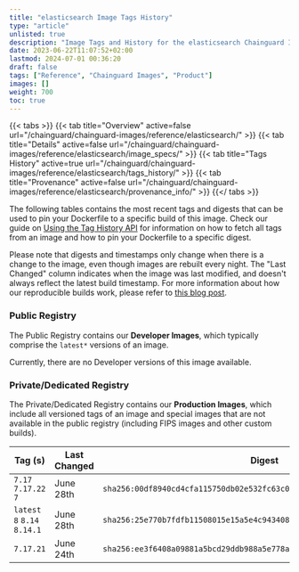 ```yaml
---
title: "elasticsearch Image Tags History"
type: "article"
unlisted: true
description: "Image Tags and History for the elasticsearch Chainguard Image"
date: 2023-06-22T11:07:52+02:00
lastmod: 2024-07-01 00:36:20
draft: false
tags: ["Reference", "Chainguard Images", "Product"]
images: []
weight: 700
toc: true
---
```


{{< tabs >}}
{{< tab title="Overview" active=false url="/chainguard/chainguard-images/reference/elasticsearch/" >}}
{{< tab title="Details" active=false url="/chainguard/chainguard-images/reference/elasticsearch/image_specs/" >}}
{{< tab title="Tags History" active=true url="/chainguard/chainguard-images/reference/elasticsearch/tags_history/" >}}
{{< tab title="Provenance" active=false url="/chainguard/chainguard-images/reference/elasticsearch/provenance_info/" >}}
{{</ tabs >}}

The following tables contains the most recent tags and digests that can be used to pin your Dockerfile to a specific build of this image. Check our guide on [Using the Tag History API](/chainguard/chainguard-images/using-the-tag-history-api/) for information on how to fetch all tags from an image and how to pin your Dockerfile to a specific digest.

Please note that digests and timestamps only change when there is a change to the image, even though images are rebuilt every night. The "Last Changed" column indicates when the image was last modified, and doesn't always reflect the latest build timestamp. For more information about how our reproducible builds work, please refer to [this blog post](https://www.chainguard.dev/unchained/reproducing-chainguards-reproducible-image-builds).

### Public Registry
The Public Registry contains our **Developer Images**, which typically comprise the `latest*` versions of an image.

Currently, there are no Developer versions of this image available.

### Private/Dedicated Registry
The Private/Dedicated Registry contains our **Production Images**, which include all versioned tags of an image and special images that are not available in the public registry (including FIPS images and other custom builds).

| Tag (s)                       | Last Changed | Digest                                                                    |
|-------------------------------|--------------|---------------------------------------------------------------------------|
|  `7.17` `7.17.22` `7`         | June 28th    | `sha256:00df8940cd4cfa115750db02e532fc63c016aa6084579214039f59581e81f1b0` |
|  `latest` `8` `8.14` `8.14.1` | June 28th    | `sha256:25e770b7fdfb11508015e15a5e4c943408b19a29b4cecb10862e69587bcdb09d` |
|  `7.17.21`                    | June 24th    | `sha256:ee3f6408a09881a5bcd29ddb988a5e778a6544f347589f8cad0b04539ce49d67` |

